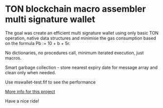 # TON blockchain macro assembler multi signature wallet

The goal was create an efficient multi signature wallet using only basic TON operation, native data structures and minimise the gas consumption based on the formula Pb := 10 + b + 5r. 

No dictionaries, no procedures call, minimum iterated execution, just macros. 

Smart garbage collection - store nearest expiry date for message array and clean only when needed. 

Use mswallet-test.fif to see the performance

[More info for this project](HOWTO.pdf)

Have a nice ride!
